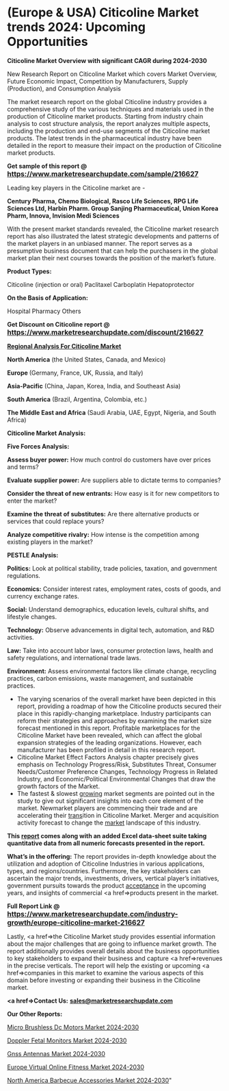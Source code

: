 # (Europe & USA) Citicoline Market trends 2024: Upcoming Opportunities

<strong>Citicoline Market Overview with significant CAGR during 2024-2030</strong>

New Research Report on Citicoline Market which covers Market Overview, Future Economic Impact, Competition by Manufacturers, Supply (Production), and Consumption Analysis

The market research report on the global Citicoline industry provides a comprehensive study of the various techniques and materials used in the production of Citicoline market products. Starting from industry chain analysis to cost structure analysis, the report analyzes multiple aspects, including the production and end-use segments of the Citicoline market products. The latest trends in the pharmaceutical industry have been detailed in the report to measure their impact on the production of Citicoline market products.

<strong>Get sample of this report @ <a href=https://www.marketresearchupdate.com/sample/216627><font size=3 color=#0000ff>https://www.marketresearchupdate.com/sample/216627</font></a></strong>

Leading key players in the Citicoline market are -

<strong>Century Pharma, Chemo Biological, Rasco Life Sciences, RPG Life Sciences Ltd, Harbin Pharm. Group Sanjing Pharmaceutical, Union Korea Pharm, Innova, Invision Medi Sciences</strong>

With the present market standards revealed, the Citicoline market research report has also illustrated the latest strategic developments and patterns of the market players in an unbiased manner. The report serves as a presumptive business document that can help the purchasers in the global market plan their next courses towards the position of the market’s future.

<strong>Product Types:</strong>

Citicoline (injection or oral)
Paclitaxel
Carboplatin
Hepatoprotector

<strong>On the Basis of Application:</strong>

Hospital
Pharmacy
Others

<strong>Get Discount on Citicoline report @ <a href=https://www.marketresearchupdate.com/discount/216627><font size=3 color=#0000ff>https://www.marketresearchupdate.com/discount/216627</font></a></strong>

<strong><u><b>Regional Analysis For Citicoline Market</b></u></strong>

<strong><b>North America</b></strong> (the United States, Canada, and Mexico)

<strong><b>Europe </b></strong>(Germany, France, UK, Russia, and Italy)

<strong><b>Asia-Pacific</b></strong> (China, Japan, Korea, India, and Southeast Asia)

<strong><b>South America</b></strong> (Brazil, Argentina, Colombia, etc.)

<strong><b>The Middle East and Africa</b></strong> (Saudi Arabia, UAE, Egypt, Nigeria, and South Africa)

<strong>Citicoline Market Analysis:</strong>

<strong>Five Forces Analysis:</strong>

<strong>Assess buyer power:</strong> How much control do customers have over prices and terms?

<strong>Evaluate supplier power:</strong> Are suppliers able to dictate terms to companies?

<strong>Consider the threat of new entrants:</strong> How easy is it for new competitors to enter the market?

<strong>Examine the threat of substitutes:</strong> Are there alternative products or services that could replace yours?

<strong>Analyze competitive rivalry:</strong> How intense is the competition among existing players in the market?

<strong>PESTLE Analysis:</strong>

<strong>Politics:</strong> Look at political stability, trade policies, taxation, and government regulations.

<strong>Economics:</strong> Consider interest rates, employment rates, costs of goods, and currency exchange rates.

<strong>Social:</strong> Understand demographics, education levels, cultural shifts, and lifestyle changes.

<strong>Technology:</strong> Observe advancements in digital tech, automation, and R&D activities.

<strong>Law:</strong> Take into account labor laws, consumer protection laws, health and safety regulations, and international trade laws.

<strong>Environment:</strong> Assess environmental factors like climate change, recycling practices, carbon emissions, waste management, and sustainable practices.

<ul>
  <li>The varying scenarios of the overall market have been depicted in this report, providing a roadmap of how the Citicoline products secured their place in this rapidly-changing marketplace. Industry participants can reform their strategies and approaches by examining the market size forecast mentioned in this report. Profitable marketplaces for the Citicoline Market have been revealed, which can affect the global expansion strategies of the leading organizations. However, each manufacturer has been profiled in detail in this research report.</li>
  <li>Citicoline Market Effect Factors Analysis chapter precisely gives emphasis on Technology Progress/Risk, Substitutes Threat, Consumer Needs/Customer Preference Changes, Technology Progress in Related Industry, and Economic/Political Environmental Changes that draw the growth factors of the Market.</li>
  <li>The fastest &amp; slowest <a href=ASDF991299>growing</a> market segments are pointed out in the study to give out significant insights into each core element of the market. Newmarket players are commencing their trade and are accelerating their <a href=>trans</a>ition in Citicoline Market. Merger and acquisition activity forecast to change the <a href=>market</a> landscape of this industry.</li>
</ul>
<strong>This <a href=>report</a> comes along with an added Excel data-sheet suite taking quantitative data from all numeric forecasts presented in the report.</strong>

<strong>What’s in the offering:</strong> The report provides in-depth knowledge about the utilization and adoption of Citicoline Industries in various applications, types, and regions/countries. Furthermore, the key stakeholders can ascertain the major trends, investments, drivers, vertical player’s initiatives, government pursuits towards the product <a href=ASDF881288>acceptance</a> in the upcoming years, and insights of commercial <a href=>products</a> present in the market.

<strong>Full Report Link @ <a href=https://www.marketresearchupdate.com/industry-growth/europe-citicoline-market-216627><font size=3 color=#0000ff>https://www.marketresearchupdate.com/industry-growth/europe-citicoline-market-216627</font></a></strong>

Lastly, <a href=>the</a> Citicoline Market study provides essential information about the major challenges that are going to influence market growth. The report additionally provides overall details about the business opportunities to key stakeholders to expand their business and capture <a href=>revenues</a> in the precise verticals. The report will help the existing or upcoming <a href=>companies</a> in this market to examine the various aspects of this domain before investing or expanding their business in the Citicoline market.

<strong><a href=><strong>Contact Us:</strong></a></strong>
<strong>sales@marketresearchupdate.com</strong>

<strong>Our Other Reports:</strong>

<a href=https://www.linkedin.com/pulse/micro-brushless-dc-motors-market-2023-2029-in-depth>Micro Brushless Dc Motors Market 2024-2030</a>

<a href=https://www.linkedin.com/pulse/doppler-fetal-monitors-market-report-2023-top>Doppler Fetal Monitors Market 2024-2030</a>

<a href=https://www.linkedin.com/pulse/gnss-antennas-market-size-industry-growth-factors>Gnss Antennas Market 2024-2030</a>

<a href=https://www.linkedin.com/pulse/europe-virtual-online-fitness-market-2023-challenges-hw1mf/>Europe Virtual Online Fitness Market 2024-2030</a>

<a href=https://www.linkedin.com/pulse/north-america-barbecue-accessories-market-statistics-ozvsc/>North America Barbecue Accessories Market 2024-2030</a>"
